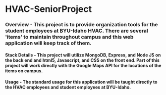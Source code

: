 # HVAC-SeniorProject

### Overview - This project is to provide organization tools for the student employees at BYU-Idaho HVAC. There are several 'items' to maintain throughout campus and this web application will keep track of them.

#### Stack Details - This project will utilize MongoDB, Express, and Node JS on the back end and html5, Javascript, and CSS on the front end. Part of this project will work directly with the Google Maps API for the locations of the items on campus.

#### Usage - The standard usage for this application will be taught directly to the HVAC employees and student employees at BYU-Idaho. 
